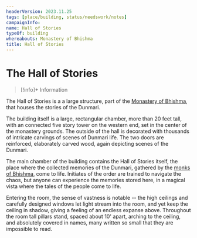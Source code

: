 ```yaml
---
headerVersion: 2023.11.25
tags: [place/building, status/needswork/notes]
campaignInfo:
name: Hall of Stories
typeOf: building
whereabouts: Monastery of Bhishma
title: Hall of Stories
---
```

# The Hall of Stories
>[!info]+ Information
> 
>> 

The Hall of Stories is a a large structure, part of the [Monastery of Bhishma](<./monastery-of-bhishma.md>), that houses the stories of the Dunmari. 

The building itself is a large, rectangular chamber, more than 20 feet tall, with an connected five story tower on the western end, set in the center of the monastery grounds. The outside of the hall is decorated with thousands of intricate carvings of scenes of Dunmari life. The two doors are reinforced, elaborately carved wood, again depicting scenes of the Dunmari.

The main chamber of the building contains the Hall of Stories itself, the place where the collected memories of the Dunmari, gathered by the [monks of Bhishma](<../../../groups/dunmari-mystery-cults/order-of-the-awakened-soul.md>), come to life. Initiates of the order are trained to navigate the chaos, but anyone can experience the memories stored here, in a magical vista where the tales of the people come to life.

Entering the room, the sense of vastness is notable -- the high ceilings and carefully designed windows let light stream into the room, and yet keep the ceiling in shadow, giving a feeling of an endless expanse above. Throughout the room tall pillars stand, spaced about 10' apart, arching to the ceiling, and absolutely covered in names, many written so small that they are impossible to read.
